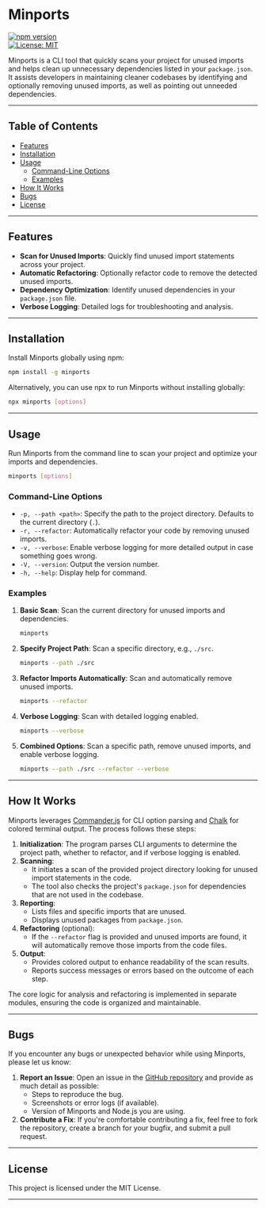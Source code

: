 # Minports

[![npm version](https://badge.fury.io/js/minports.svg)](https://badge.fury.io/js/minports)  
[![License: MIT](https://img.shields.io/badge/License-MIT-yellow.svg)](LICENSE)

Minports is a CLI tool that quickly scans your project for unused imports and helps clean up unnecessary dependencies listed in your `package.json`. It assists developers in maintaining cleaner codebases by identifying and optionally removing unused imports, as well as pointing out unneeded dependencies.

---

## Table of Contents

- [Features](#features)
- [Installation](#installation)
- [Usage](#usage)
  - [Command-Line Options](#command-line-options)
  - [Examples](#examples)
- [How It Works](#how-it-works)
- [Bugs](#bugs)
- [License](#license)

---

## Features

- **Scan for Unused Imports**: Quickly find unused import statements across your project.
- **Automatic Refactoring**: Optionally refactor code to remove the detected unused imports.
- **Dependency Optimization**: Identify unused dependencies in your `package.json` file.
- **Verbose Logging**: Detailed logs for troubleshooting and analysis.

---

## Installation

Install Minports globally using npm:

```bash
npm install -g minports
```

Alternatively, you can use npx to run Minports without installing globally:

```bash
npx minports [options]
```

---

## Usage

Run Minports from the command line to scan your project and optimize your imports and dependencies.

```bash
minports [options]
```

### Command-Line Options

- `-p, --path <path>`: Specify the path to the project directory. Defaults to the current directory (`.`).
- `-r, --refactor`: Automatically refactor your code by removing unused imports.
- `-v, --verbose`: Enable verbose logging for more detailed output in case something goes wrong.
- `-V, --version`: Output the version number.
- `-h, --help`: Display help for command.

### Examples

1. **Basic Scan**: Scan the current directory for unused imports and dependencies.

   ```bash
   minports
   ```

2. **Specify Project Path**: Scan a specific directory, e.g., `./src`.

   ```bash
   minports --path ./src
   ```

3. **Refactor Imports Automatically**: Scan and automatically remove unused imports.

   ```bash
   minports --refactor
   ```

4. **Verbose Logging**: Scan with detailed logging enabled.

   ```bash
   minports --verbose
   ```

5. **Combined Options**: Scan a specific path, remove unused imports, and enable verbose logging.

   ```bash
   minports --path ./src --refactor --verbose
   ```

---

## How It Works

Minports leverages [Commander.js](https://github.com/tj/commander.js/) for CLI option parsing and [Chalk](https://github.com/chalk/chalk) for colored terminal output. The process follows these steps:

1. **Initialization**: The program parses CLI arguments to determine the project path, whether to refactor, and if verbose logging is enabled.
2. **Scanning**: 
   - It initiates a scan of the provided project directory looking for unused import statements in the code.
   - The tool also checks the project's `package.json` for dependencies that are not used in the codebase.
3. **Reporting**:
   - Lists files and specific imports that are unused.
   - Displays unused packages from `package.json`.
4. **Refactoring** (optional):
   - If the `--refactor` flag is provided and unused imports are found, it will automatically remove those imports from the code files.
5. **Output**:
   - Provides colored output to enhance readability of the scan results.
   - Reports success messages or errors based on the outcome of each step.

The core logic for analysis and refactoring is implemented in separate modules, ensuring the code is organized and maintainable.

---

## Bugs

If you encounter any bugs or unexpected behavior while using Minports, please let us know:

1. **Report an Issue**: Open an issue in the [GitHub repository](https://github.com/Matteo-Code/minports/issues) and provide as much detail as possible:
   - Steps to reproduce the bug.
   - Screenshots or error logs (if available).
   - Version of Minports and Node.js you are using.
2. **Contribute a Fix**: If you're comfortable contributing a fix, feel free to fork the repository, create a branch for your bugfix, and submit a pull request.

---

## License

This project is licensed under the MIT License.

--- 
